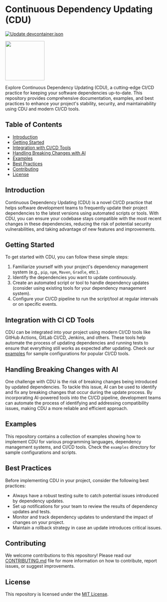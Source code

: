 # Continuous Dependency Updating (CDU)
[![Update devcontainer.json](https://github.com/genome21/CDU/actions/workflows/update_devcontainer.yml/badge.svg)](https://github.com/genome21/CDU/actions/workflows/update_devcontainer.yml)

<img src="./assets/15.png" width="125" height="125">

Explore Continuous Dependency Updating (CDU), a cutting-edge CI/CD practice for keeping your software dependencies up-to-date. This repository provides comprehensive documentation, examples, and best practices to enhance your project's stability, security, and maintainability using CDU and modern CI/CD tools.

## Table of Contents

- [Introduction](#introduction)
- [Getting Started](#getting-started)
- [Integration with CI/CD Tools](#integration-with-ci-cd-tools)
- [Handling Breaking Changes with AI](#handling-breaking-changes-with-ai)
- [Examples](#examples)
- [Best Practices](#best-practices)
- [Contributing](#contributing)
- [License](#license)

## Introduction

Continuous Dependency Updating (CDU) is a novel CI/CD practice that helps software development teams to frequently update their project dependencies to the latest versions using automated scripts or tools. With CDU, you can ensure your codebase stays compatible with the most recent changes in these dependencies, reducing the risk of potential security vulnerabilities, and taking advantage of new features and improvements.

## Getting Started

To get started with CDU, you can follow these simple steps:

1. Familiarize yourself with your project's dependency management system (e.g., `pip`, `npm`, `Maven`, `Gradle`, etc.).
2. Identify the dependencies you want to update continuously.
3. Create an automated script or tool to handle dependency updates (consider using existing tools for your dependency management system).
4. Configure your CI/CD pipeline to run the script/tool at regular intervals or on specific events.

## Integration with CI CD Tools

CDU can be integrated into your project using modern CI/CD tools like GitHub Actions, GitLab CI/CD, Jenkins, and others. These tools help automate the process of updating dependencies and running tests to ensure that everything still works as expected after updating. Check our [examples](#examples) for sample configurations for popular CI/CD tools.

## Handling Breaking Changes with AI

One challenge with CDU is the risk of breaking changes being introduced by updated dependencies. To tackle this issue, AI can be used to identify and fix any breaking changes that occur during the update process. By incorporating AI-powered tools into the CI/CD pipeline, development teams can automate the process of identifying and addressing compatibility issues, making CDU a more reliable and efficient approach.

## Examples

This repository contains a collection of examples showing how to implement CDU for various programming languages, dependency management systems, and CI/CD tools. Check the `examples` directory for sample configurations and scripts.

## Best Practices

Before implementing CDU in your project, consider the following best practices:

- Always have a robust testing suite to catch potential issues introduced by dependency updates.
- Set up notifications for your team to review the results of dependency updates and tests.
- Monitor and track dependency updates to understand the impact of changes on your project.
- Maintain a rollback strategy in case an update introduces critical issues.

## Contributing

We welcome contributions to this repository! Please read our [CONTRIBUTING.md](CONTRIBUTING.md) file for more information on how to contribute, report issues, or suggest improvements.

## License

This repository is licensed under the [MIT License](LICENSE).
